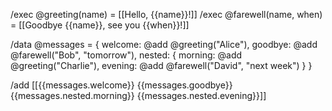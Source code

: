 /exec @greeting(name) = [[Hello, {{name}}!]]
/exec @farewell(name, when) = [[Goodbye {{name}}, see you {{when}}!]]

/data @messages = {
welcome: @add @greeting("Alice"),
goodbye: @add @farewell("Bob", "tomorrow"),
nested: {
morning: @add @greeting("Charlie"),
evening: @add @farewell("David", "next week")
  }
}

/add [[{{messages.welcome}}
{{messages.goodbye}}
{{messages.nested.morning}}
{{messages.nested.evening}}]]